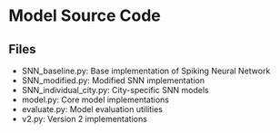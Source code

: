 # Model Source Code

## Files
- SNN_baseline.py: Base implementation of Spiking Neural Network
- SNN_modified.py: Modified SNN implementation
- SNN_individual_city.py: City-specific SNN models
- model.py: Core model implementations
- evaluate.py: Model evaluation utilities
- v2.py: Version 2 implementations